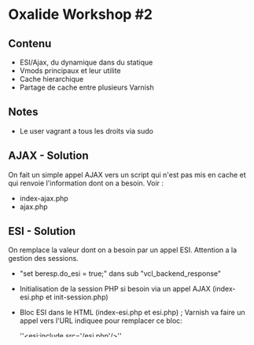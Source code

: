 # Oxalide Workshop #2

## Contenu

 * ESI/Ajax, du dynamique dans du statique
 * Vmods principaux et leur utilite
 * Cache hierarchique
 * Partage de cache entre plusieurs Varnish

## Notes

 * Le user vagrant a tous les droits via sudo

## AJAX - Solution
On fait un simple appel AJAX vers un script qui n'est pas mis en cache et qui renvoie l'information dont on a besoin.
Voir :
 * index-ajax.php
 * ajax.php

## ESI - Solution
On remplace la valeur dont on a besoin par un appel ESI. Attention a la gestion des sessions.
 * "set beresp.do\_esi = true;" dans sub "vcl\_backend\_response"
 * Initialisation de la session PHP si besoin via un appel AJAX (index-esi.php et init-session.php)
 * Bloc ESI dans le HTML (index-esi.php et esi.php) ; Varnish va faire un appel vers l'URL indiquee pour remplacer ce bloc:

    ''<esi:include src='/esi.php'/>''
